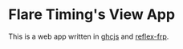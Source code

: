 # Flare Timing's View App

This is a web app written in [ghcjs](https://github.com/ghcjs/ghcjs) and
[reflex-frp](https://reflex-frp.org/).

